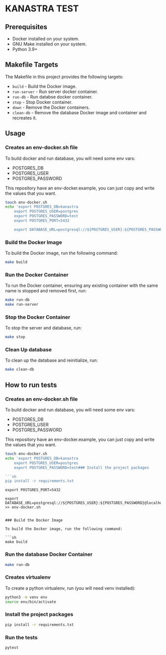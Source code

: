 # KANASTRA TEST

## Prerequisites

- Docker installed on your system.
- GNU Make installed on your system.
- Python 3.9+

## Makefile Targets

The Makefile in this project provides the following targets:

- `build` - Build the Docker image.
- `run-server` - Run server docker container.
- `run-db` - Run databse docker container.
- `stop` - Stop Docker container.
- `down` - Remove the Docker containers.
- `clean-db` - Remove the database Docker image and container and recreates it.

## Usage

### Creates an env-docker.sh file

To build docker and run database, you will need some env vars:

- POSTGRES_DB
- POSTGRES_USER
- POSTGRES_PASSWORD

This repository have an env-docker.example, you can just copy and write the values that you want.

```sh
touch env-docker.sh
echo 'export POSTGRES_DB=kanastra
    export POSTGRES_USER=postgres
    export POSTGRES_PASSWORD=test
    export POSTGRES_PORT=5432

    export DATABASE_URL=postgresql://${POSTGRES_USER}:${POSTGRES_PASSWORD}@localhost:${POSTGRES_PORT}/${POSTGRES_DB}' >> env-docker.sh
```

### Build the Docker Image

To build the Docker image, run the following command:

```sh
make build
```

### Run the Docker Container

To run the Docker container, ensuring any existing container with the same name is stopped and removed first, run:

```sh
make run-db
make run-server
```

### Stop the Docker Container

To stop the server and database, run:

```sh
make stop
```

### Clean Up database

To clean up the database and reinitialize, run:

```sh
make clean-db
```

## How to run tests

### Creates an env-docker.sh file

To build docker and run database, you will need some env vars:

- POSTGRES_DB
- POSTGRES_USER
- POSTGRES_PASSWORD

This repository have an env-docker.example, you can just copy and write the values that you want.

````sh
touch env-docker.sh
echo 'export POSTGRES_DB=kanastra
    export POSTGRES_USER=postgres
    export POSTGRES_PASSWORD=test### Install the project packages

```sh
pip install -r requirements.txt
````

    export POSTGRES_PORT=5432

    export DATABASE_URL=postgresql://${POSTGRES_USER}:${POSTGRES_PASSWORD}@localhost:${POSTGRES_PORT}/${POSTGRES_DB}' >> env-docker.sh

````

### Build the Docker Image

To build the Docker image, run the following command:

```sh
make build
````

### Run the database Docker Container

```sh
make run-db
```

### Creates virtualenv

To create a python virtualenv, run (you will need venv installed):

```sh
python3 -m venv env
source env/bin/activate
```

### Install the project packages

```sh
pip install -r requirements.txt
```

### Run the tests

```sh
pytest
```
